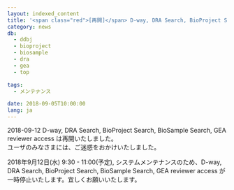 ```yaml
---
layout: indexed_content
title: '<span class="red">[再開]</span> D-way, DRA Search, BioProject Search, BioSample Search, GEA reviewer access システム停止のお知らせ（9/12 9:30 - 11:00）'
category: news
db:
  - ddbj
  - bioproject
  - biosample
  - dra
  - gea
  - top

tags:
  - メンテナンス

date: 2018-09-05T10:00:00
lang: ja
---
```


<p><span class="red">2018-09-12 D-way, DRA Search, BioProject Search, BioSample Search, GEA reviewer access は再開いたしました。<br>ユーザのみなさまには、ご迷惑をおかけいたしました。</span></p>

<p>2018年9月12日(水) 9:30 - 11:00(予定), システムメンテナンスのため、D-way, DRA Search, BioProject Search, BioSample Search, GEA reviewer access が一時停止いたします。宜しくお願いいたします。</p>
